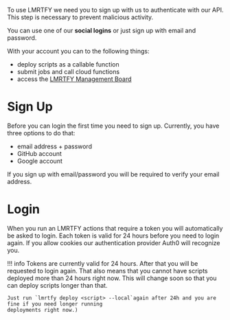 To use LMRTFY we need you to sign up with us to authenticate with our API. This step is necessary to
prevent malicious activity. 

You can use one of our **social logins** or just sign up with email and password.

With your account you can to the following things:

* deploy scripts as a callable function
* submit jobs and call cloud functions
* access the [LMRTFY Management Board](https://app.lmrt.fyi)

# Sign Up

Before you can login the first time you need to sign up. Currently, you have three options to do that:

* email address + password
* GitHub account
* Google account

If you sign up with email/password you will be required to verify your email address. 

# Login

When you run an LMRTFY actions that require a token you will automatically be asked to login. Each 
token is valid for 24 hours before you need to login again. If you allow cookies our authentication 
provider Auth0 will recognize you.

!!! info
    Tokens are currently valid for 24 hours. After that you will be requested to login again. That also means
    that you cannot have scripts deployed more than 24 hours right now. This will change soon so that you
    can deploy scripts longer than that.

    Just run `lmrtfy deploy <script> --local`again after 24h and you are fine if you need longer running
    deployments right now.)

